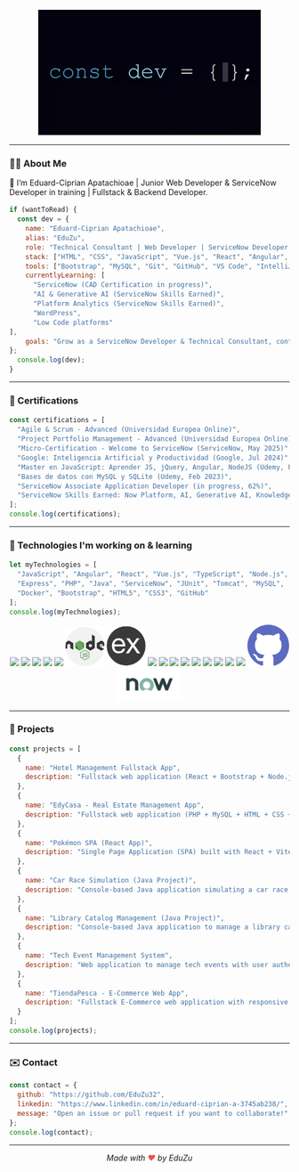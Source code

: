 <p align="center">
  <img src="const_dev_final.gif" alt="Dev GIF" width="400"/>
</p>

---

### 👨‍💻 About Me

👋 I’m Eduard-Ciprian Apatachioae | Junior Web Developer & ServiceNow Developer in training | Fullstack & Backend Developer.

```js
if (wantToRead) {
  const dev = {
    name: "Eduard-Ciprian Apatachioae",
    alias: "EduZu",
    role: "Technical Consultant | Web Developer | ServiceNow Developer in training",
    stack: ["HTML", "CSS", "JavaScript", "Vue.js", "React", "Angular", "Node.js", "PHP", "Java"],
    tools: ["Bootstrap", "MySQL", "Git", "GitHub", "VS Code", "IntelliJ"],
    currentlyLearning: [
      "ServiceNow (CAD Certification in progress)",
      "AI & Generative AI (ServiceNow Skills Earned)",
      "Platform Analytics (ServiceNow Skills Earned)",
      "WordPress",
      "Low Code platforms"
],
    goals: "Grow as a ServiceNow Developer & Technical Consultant, contribute to international projects, and keep learning 🚀"
};
  console.log(dev);
}


```
---

### 📜 Certifications

```js
const certifications = [
  "Agile & Scrum - Advanced (Universidad Europea Online)",
  "Project Portfolio Management - Advanced (Universidad Europea Online)",
  "Micro-Certification - Welcome to ServiceNow (ServiceNow, May 2025)",
  "Google: Inteligencia Artificial y Productividad (Google, Jul 2024)",
  "Master en JavaScript: Aprender JS, jQuery, Angular, NodeJS (Udemy, Feb 2023)",
  "Bases de datos con MySQL y SQLite (Udemy, Feb 2023)",
  "ServiceNow Associate Application Developer (in progress, 62%)",
  "ServiceNow Skills Earned: Now Platform, AI, Generative AI, Knowledge Management, Platform Analytics, Service Catalog, Workflow Studio"
];
console.log(certifications);
```

---

### 🧐 Technologies I'm working on & learning

```js
let myTechnologies = [
  "JavaScript", "Angular", "React", "Vue.js", "TypeScript", "Node.js",
  "Express", "PHP", "Java", "ServiceNow", "JUnit", "Tomcat", "MySQL",
  "Docker", "Bootstrap", "HTML5", "CSS3", "GitHub"
];
console.log(myTechnologies);
```

<p align="center">
  <img src="https://cdn.jsdelivr.net/gh/devicons/devicon/icons/javascript/javascript-original.svg" width="70"/>
  <img src="https://cdn.jsdelivr.net/gh/devicons/devicon/icons/angularjs/angularjs-original.svg" width="70"/>
  <img src="https://cdn.jsdelivr.net/gh/devicons/devicon/icons/react/react-original.svg" width="70"/>
  <img src="https://cdn.jsdelivr.net/gh/devicons/devicon/icons/vuejs/vuejs-original.svg" width="70"/>
  <img src="https://cdn.jsdelivr.net/gh/devicons/devicon/icons/typescript/typescript-original.svg" width="70"/>
  <img src="assets/NodeJs.png" width="70"/>
  <img src="assets/Express.png" width="70"/>
  <img src="https://cdn.jsdelivr.net/gh/devicons/devicon/icons/php/php-original.svg" width="70"/>
  <img src="https://cdn.jsdelivr.net/gh/devicons/devicon/icons/java/java-original.svg" width="70"/>
  <img src="https://cdn.jsdelivr.net/gh/devicons/devicon/icons/junit/junit-plain.svg" width="70"/>
  <img src="https://cdn.jsdelivr.net/gh/devicons/devicon/icons/tomcat/tomcat-original.svg" width="70"/>
  <img src="https://cdn.jsdelivr.net/gh/devicons/devicon/icons/mysql/mysql-original.svg" width="70"/>
  <img src="https://cdn.jsdelivr.net/gh/devicons/devicon/icons/docker/docker-original.svg" width="70"/>
  <img src="https://cdn.jsdelivr.net/gh/devicons/devicon/icons/bootstrap/bootstrap-original.svg" width="70"/>
  <img src="https://cdn.jsdelivr.net/gh/devicons/devicon/icons/html5/html5-original.svg" width="70"/>
  <img src="https://cdn.jsdelivr.net/gh/devicons/devicon/icons/css3/css3-original.svg" width="70"/>
  <img src="assets/GitHub.png" width="75"/>
  <img src="assets/ServiceNow.png" width="120"/>
</p>



---

### 📂 Projects
```js
const projects = [
  {
    name: "Hotel Management Fullstack App",
    description: "Fullstack web application (React + Bootstrap + Node.js + Express + MySQL). Features REST API, JWT authentication, role-based access control, hotel operations management. [View project](https://github.com/EduZu32/hotel-management-fullstack-app)"
  },
  {
    name: "EdyCasa - Real Estate Management App",
    description: "Fullstack web application (PHP + MySQL + HTML + CSS + JS). Features user roles (Admin, Seller, Buyer), property management (CRUD), authentication, and responsive UI. [View project](https://github.com/EduZu32/edycasa-real-estate-app)"
  },
  {
    name: "Pokémon SPA (React App)",
    description: "Single Page Application (SPA) built with React + Vite + Context API. Features API integration with PokeAPI, dynamic UI, state management for favorites, and responsive design. [View project](https://github.com/EduZu32/poke-spa)"
  },
  {
    name: "Car Race Simulation (Java Project)",
    description: "Console-based Java application simulating a car race. Features object-oriented design with classes for Cars and Race management. Includes race logic, car properties, and simple simulation flow. Built using pure Java (OOP) principles. [View project](https://github.com/EduZu32/car-race-java)"
  },
  {
    name: "Library Catalog Management (Java Project)",
    description: "Console-based Java application to manage a library catalog. Implements object-oriented design with classes for catalog types, exception handling, and controller logic. Features book management (add, remove, list), catalog type differentiation, and custom exception handling. Built using pure Java (OOP). [View project](https://github.com/EduZu32/java-library-catalog)"
  },
  {
    name: "Tech Event Management System",
    description: "Web application to manage tech events with user authentication (file-based), event CRUD with MySQL, responsive UI using Bootstrap, and error logging system. Built with PHP and Vanilla JS. [View project](https://github.com/EduZu32/tech-event)"
  },
  {
    name: "TiendaPesca - E-Commerce Web App",
    description: "Fullstack E-Commerce web application with responsive product catalog, shopping cart functionality, and REST API (Node.js + Express + MySQL). Features JWT-based authentication, Swagger API docs, and modern UI with Vanilla JS. [View project](https://github.com/EduZu32/TiendaPesca)"
  }
];
console.log(projects);

```

---

### ✉️ Contact
```js
const contact = {
  github: "https://github.com/EduZu32",
  linkedin: "https://www.linkedin.com/in/eduard-ciprian-a-3745ab238/",
  message: "Open an issue or pull request if you want to collaborate!"
};
console.log(contact);

```

---

<p align="center">
  <em>Made with <span style="color: #e25555;">♥</span> by EduZu</em>
</p>








